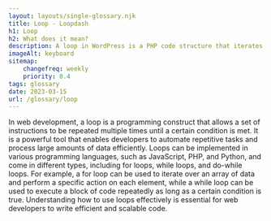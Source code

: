 ```yaml
--- 
layout: layouts/single-glossary.njk
title: Loop - Loopdash
h1: Loop
h2: What does it mean?
description: A loop in WordPress is a PHP code structure that iterates through a set of posts or pages and displays them on a webpage.
imageAlt: keyboard
sitemap:
	changefreq: weekly
	priority: 0.4
tags: glossary
date: 2023-03-15
url: /glossary/loop
---
```


In web development, a loop is a programming construct that allows a set of instructions to be repeated multiple times until a certain condition is met. It is a powerful tool that enables developers to automate repetitive tasks and process large amounts of data efficiently. Loops can be implemented in various programming languages, such as JavaScript, PHP, and Python, and come in different types, including for loops, while loops, and do-while loops. For example, a for loop can be used to iterate over an array of data and perform a specific action on each element, while a while loop can be used to execute a block of code repeatedly as long as a certain condition is true. Understanding how to use loops effectively is essential for web developers to write efficient and scalable code.

